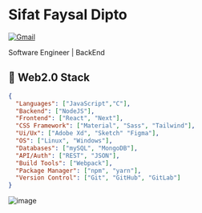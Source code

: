 # Sifat Faysal Dipto

[![Gmail](https://img.shields.io/badge/%20-Send%20Email-black?color=14171A&labelColor=ef5350&logo=gmail&logoColor=ffffff)](mailto:sifatfaysaldiptoe@gmail.com)

Software Engineer | BackEnd

## 💎 Web2.0 Stack

```json
{
  "Languages": ["JavaScript","C"],
  "Backend": ["NodeJS"],
  "Frontend": ["React", "Next"],
  "CSS Framework": ["Material", "Sass", "Tailwind"],
  "Ui/Ux": ["Adobe Xd", "Sketch" "Figma"],
  "OS": ["Linux", "Windows"],
  "Databases": ["mySQL", "MongoDB"],
  "API/Auth": ["REST", "JSON"],
  "Build Tools": ["Webpack"],
  "Package Manager": ["npm", "yarn"],
  "Version Control": ["Git", "GitHub", "GitLab"]
}
```

![image](https://github.com/sifatfaysaldipto/sifatfaysaldipto/blob/main/deno-fan.gif)

